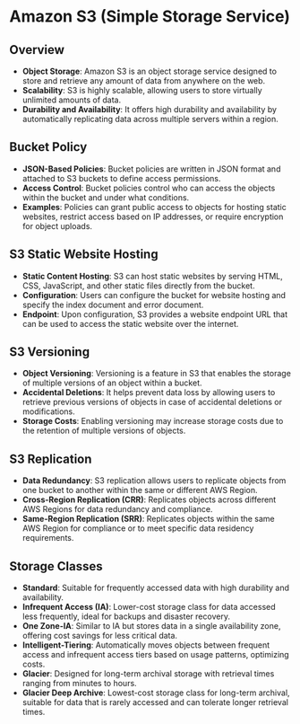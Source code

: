 # Amazon S3 (Simple Storage Service)

## Overview
- **Object Storage**: Amazon S3 is an object storage service designed to store and retrieve any amount of data from anywhere on the web.
- **Scalability**: S3 is highly scalable, allowing users to store virtually unlimited amounts of data.
- **Durability and Availability**: It offers high durability and availability by automatically replicating data across multiple servers within a region.

## Bucket Policy
- **JSON-Based Policies**: Bucket policies are written in JSON format and attached to S3 buckets to define access permissions.
- **Access Control**: Bucket policies control who can access the objects within the bucket and under what conditions.
- **Examples**: Policies can grant public access to objects for hosting static websites, restrict access based on IP addresses, or require encryption for object uploads.

## S3 Static Website Hosting
- **Static Content Hosting**: S3 can host static websites by serving HTML, CSS, JavaScript, and other static files directly from the bucket.
- **Configuration**: Users can configure the bucket for website hosting and specify the index document and error document.
- **Endpoint**: Upon configuration, S3 provides a website endpoint URL that can be used to access the static website over the internet.

## S3 Versioning
- **Object Versioning**: Versioning is a feature in S3 that enables the storage of multiple versions of an object within a bucket.
- **Accidental Deletions**: It helps prevent data loss by allowing users to retrieve previous versions of objects in case of accidental deletions or modifications.
- **Storage Costs**: Enabling versioning may increase storage costs due to the retention of multiple versions of objects.

## S3 Replication
- **Data Redundancy**: S3 replication allows users to replicate objects from one bucket to another within the same or different AWS Region.
- **Cross-Region Replication (CRR)**: Replicates objects across different AWS Regions for data redundancy and compliance.
- **Same-Region Replication (SRR)**: Replicates objects within the same AWS Region for compliance or to meet specific data residency requirements.

## Storage Classes
- **Standard**: Suitable for frequently accessed data with high durability and availability.
- **Infrequent Access (IA)**: Lower-cost storage class for data accessed less frequently, ideal for backups and disaster recovery.
- **One Zone-IA**: Similar to IA but stores data in a single availability zone, offering cost savings for less critical data.
- **Intelligent-Tiering**: Automatically moves objects between frequent access and infrequent access tiers based on usage patterns, optimizing costs.
- **Glacier**: Designed for long-term archival storage with retrieval times ranging from minutes to hours.
- **Glacier Deep Archive**: Lowest-cost storage class for long-term archival, suitable for data that is rarely accessed and can tolerate longer retrieval times.
